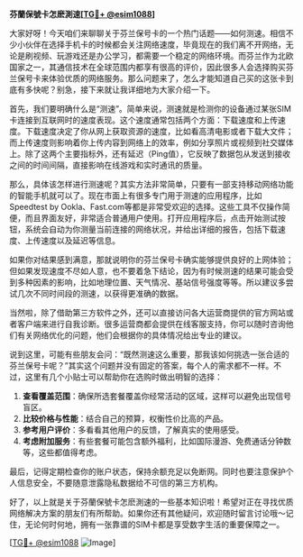 **芬蘭保號卡怎麽測速[[TG💪+ @esim1088](https://t.me/s/esim1088)]**

大家好呀！今天咱们来聊聊关于芬兰保号卡的一个热门话题——如何测速。相信不少小伙伴在选择手机卡的时候都会关注网络速度，毕竟现在的我们离不开网络，无论是刷视频、玩游戏还是办公学习，都需要一个稳定的网络环境。而芬兰作为北欧国家之一，其通信技术在全球范围内都享有很高的评价，因此很多人会选择购买芬兰保号卡来体验优质的网络服务。那么问题来了，怎么才能知道自己买的这张卡到底有多快呢？别急，接下来就让我详细地为大家介绍一下。

首先，我们要明确什么是“测速”。简单来说，测速就是检测你的设备通过某张SIM卡连接到互联网时的速度表现。这个速度通常包括两个方面：下载速度和上传速度。下载速度决定了你从网上获取资源的速度，比如看高清电影或者下载大文件；而上传速度则影响着你上传内容到网络上的效率，例如分享照片或视频到社交媒体上。除了这两个主要指标外，还有延迟（Ping值），它反映了数据包从发送到接收之间的时间间隔，直接影响在线游戏和实时通讯的质量。

那么，具体该怎样进行测速呢？其实方法非常简单，只要有一部支持移动网络功能的智能手机就可以了。现在市面上有很多专门用于测速的应用程序，比如Speedtest by Ookla、Fast.com等都是非常受欢迎的选择。这些工具不仅操作简便，而且界面友好，非常适合普通用户使用。打开应用程序后，点击开始测试按钮，系统会自动为你测量当前连接的网络状况，并给出详细的报告，包括下载速度、上传速度以及延迟等信息。

如果你对结果感到满意，那就说明你的芬兰保号卡确实能够提供良好的上网体验；但如果发现速度不尽如人意，也不要着急下结论，因为有时候测速的结果可能会受到多种因素的影响，比如地理位置、天气情况、基站信号强度等等。所以建议多尝试几次不同时间段的测速，以获得更准确的数据。

当然啦，除了借助第三方软件之外，还可以直接访问各大运营商提供的官方网站或者客户端来进行自我诊断。很多运营商都会提供在线客服支持，你可以随时咨询他们有关网络优化的问题，他们会根据你的具体情况给出专业的建议。

说到这里，可能有些朋友会问：“既然测速这么重要，那我该如何挑选一张合适的芬兰保号卡呢？”其实这个问题并没有固定的答案，每个人的需求都不一样。不过，这里有几个小贴士可以帮助你在选购时做出明智的选择：

1. **查看覆盖范围**：确保所选套餐覆盖你经常活动的区域，这样可以避免出现信号盲区。
2. **比较价格与性能**：结合自己的预算，权衡性价比高的产品。
3. **参考用户评价**：多看看其他用户的反馈，了解真实的使用感受。
4. **考虑附加服务**：有些套餐可能包含额外福利，比如国际漫游、免费通话分钟数等，这些都值得考虑。

最后，记得定期检查你的账户状态，保持余额充足以免断网。同时也要注意保护个人信息安全，不要随意泄露隐私数据给不可信的第三方机构。

好了，以上就是关于芬蘭保號卡怎麽測速的一些基本知识啦！希望对正在寻找优质网络解决方案的朋友们有所帮助。如果你还有其他疑问，欢迎随时留言讨论哦～记住，无论何时何地，拥有一张靠谱的SIM卡都是享受数字生活的重要保障之一。

[[TG💪+ @esim1088](https://t.me/s/esim1088) ![Image](https://i.postimg.cc/4NQfJmqS/Snipaste-2025-05-13-00-14-12.png)]